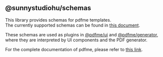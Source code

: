 ## @sunnystudiohu/schemas

This library provides schemas for pdfme templates.  
The currently supported schemas can be found in [this document](https://pdfme.com/docs/supported-features).

These schemas are used as plugins in [@pdfme/ui](https://www.npmjs.com/package/@pdfme/ui) and [@pdfme/generator](https://www.npmjs.com/package/@pdfme/generator), where they are interpreted by UI components and the PDF generator.

For the complete documentation of pdfme, please refer to [this link](https://pdfme.com/docs/getting-started).